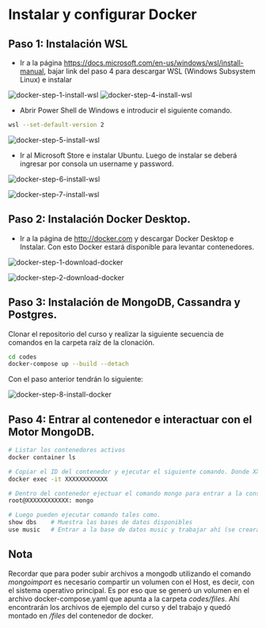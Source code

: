 # Instalar y configurar Docker

## Paso 1: Instalación WSL

- Ir a la página https://docs.microsoft.com/en-us/windows/wsl/install-manual, bajar link del paso 4 para descargar WSL (Windows Subsystem Linux) e instalar

![docker-step-1-install-wsl](images/docker-3.png)
![docker-step-4-install-wsl](images/docker-4.png)

- Abrir Power Shell de Windows e introducir el siguiente comando.

```bash
wsl --set-default-version 2
```

![docker-step-5-install-wsl](images/docker-5.png)

- Ir al Microsoft Store e instalar Ubuntu. Luego de instalar se deberá ingresar por consola un username y password.

![docker-step-6-install-wsl](images/docker-6.png)

![docker-step-7-install-wsl](images/docker-7.png)

## Paso 2: Instalación Docker Desktop.

- Ir a la página de http://docker.com y descargar Docker Desktop e Instalar. Con esto Docker estará disponible para levantar contenedores.

![docker-step-1-download-docker](images/docker-1.png)

![docker-step-2-download-docker](images/docker-2.png)

## Paso 3: Instalación de MongoDB, Cassandra y Postgres.

Clonar el repositorio del curso y realizar la siguiente secuencia de comandos en la carpeta raíz de la clonación.

```bash
cd codes
docker-compose up --build --detach
```

Con el paso anterior tendrán lo siguiente:

![docker-step-8-install-docker](images/docker-8.png)

## Paso 4: Entrar al contenedor e interactuar con el Motor MongoDB.

```bash
# Listar los contenedores activos
docker container ls

# Copiar el ID del contenedor y ejecutar el siguiente comando. Donde XXXXXXXXXXXX es el ID del contenedor.
docker exec -it XXXXXXXXXXXX

# Dentro del contenedor ejectuar el comando mongo para entrar a la consola de Mongo db.
root@XXXXXXXXXXXX: mongo

# Luego pueden ejecutar comando tales como.
show dbs    # Muestra las bases de datos disponibles
use music   # Entrar a la base de datos music y trabajar ahí (se creará cuando se registre alguna colección).
```

## Nota

Recordar que para poder subir archivos a mongodb utilizando el comando _mongoimport_ es necesario compartir un volumen con el Host, es decir, con el sistema operativo principal. Es por eso que se generó un volumen en el archivo docker-compose.yaml que apunta a la carpeta _codes/files_. Ahí encontrarán los archivos de ejemplo del curso y del trabajo y quedó montado en _/files_ del contenedor de docker.

